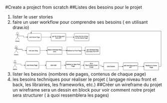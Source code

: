 #Create a project from scratch
##Listes des besoins pour le projet
1. lister le user stories
2. faire un user workflow pour comprendre ses besoins ( en
 utilisant draw.io)
  ![project workflow](assets/user_blog.png)
3. lister les besoins (nombres de pages, contenus de chaque page)
4. les besoins techniques pour réaliser le projet ( langage
  niveau front et back, les librairies, les frameworks, etc.)
##Créer un wireframe du projet
un wireframe sera un dessin en block pour voir comment notre
 projet sera structurer ( à quoi ressemblera les pages)

 